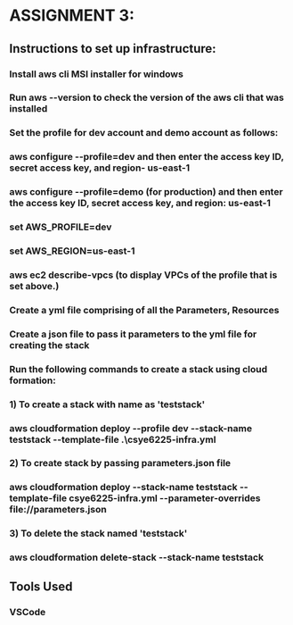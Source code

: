 <h1>ASSIGNMENT 3:</h1>

##  Instructions to set up infrastructure:
### Install aws cli MSI installer for windows
### Run aws --version to check the version of the aws cli that was installed
### Set the profile for dev account and demo account as follows:
### aws configure --profile=dev and then enter the access key ID, secret access key, and region- us-east-1 
### aws configure --profile=demo (for production) and then enter the access key ID, secret access key, and region: us-east-1 
### set AWS_PROFILE=dev
### set AWS_REGION=us-east-1
### aws ec2 describe-vpcs (to display VPCs of the profile that is set above.)
### Create a yml file comprising of all the Parameters, Resources
### Create a json file to pass it parameters to the yml file for creating the stack
### Run the following commands to create a stack using cloud formation:

### 1) To create a stack with name as 'teststack'
### aws cloudformation deploy --profile dev --stack-name teststack --template-file .\csye6225-infra.yml

### 2) To create stack by passing parameters.json file
### aws cloudformation deploy --stack-name teststack --template-file csye6225-infra.yml --parameter-overrides file://parameters.json

### 3) To delete the stack named 'teststack'
### aws cloudformation delete-stack --stack-name teststack

##  Tools Used
### VSCode
